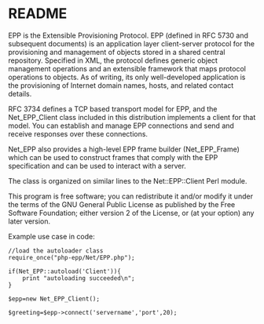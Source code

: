 # README

EPP is the Extensible Provisioning Protocol. EPP (defined in RFC 5730 
and subsequent documents) is an application layer client-server protocol 
for the provisioning and management of objects stored in a shared 
central repository. Specified in XML, the protocol defines generic 
object management operations and an extensible framework that maps 
protocol operations to objects. As of writing, its only well-developed 
application is the provisioning of Internet domain names, hosts, and 
related contact details.

RFC 3734 defines a TCP based transport model for EPP, and the 
Net_EPP_Client class included in this distribution implements a client 
for that model. You can establish and manage EPP connections and send 
and receive responses over these connections.

Net_EPP also provides a high-level EPP frame builder (Net_EPP_Frame) 
which can be used to construct frames that comply with the EPP 
specification and can be used to interact with a server.

The class is organized on similar lines to the Net::EPP::Client Perl 
module.

This program is free software; you can redistribute it and/or modify it 
under the terms of the GNU General Public License as published by the 
Free Software Foundation; either version 2 of the License, or (at your 
option) any later version.

Example use case in code:

```
//load the autoloader class
require_once("php-epp/Net/EPP.php");

if(Net_EPP::autoload('Client')){
    print "autoloading succeeded\n";
}

$epp=new Net_EPP_Client();

$greeting=$epp->connect('servername','port',20);

```